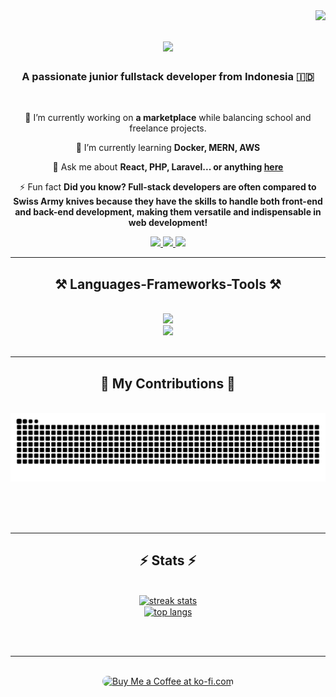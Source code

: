 <img align="right" src="https://visitor-badge.laobi.icu/badge?page_id=romeoaditya.romeoaditya" />

<h1 align="center">
    <img src="https://readme-typing-svg.herokuapp.com/?font=Righteous&size=35&center=true&vCenter=true&width=500&height=70&duration=4000&lines=Hi+There!+👋;+I'm+Romeo+Aditya!;" />
</h1>

<h3 align="center">A passionate junior fullstack developer from Indonesia 🇮🇩 </h3>

<br/>

<div align="center">
 
 🔭 I’m currently working on **a marketplace** while balancing school and freelance projects.
 
 🌱 I’m currently learning **Docker, MERN, AWS**

💬 Ask me about **React, PHP, Laravel... or anything [here](https://github.com/romeoaditya/romeoaditya/issues)**

⚡ Fun fact **Did you know? Full-stack developers are often compared to Swiss Army knives because they have the skills to handle both front-end and back-end development, making them versatile and indispensable in web development!**

 </div>
 
<div align="center"> 
  <a href="mailto:romeoaditya22@gmail.com">
    <img src="https://img.shields.io/badge/Gmail-333333?style=for-the-badge&logo=gmail&logoColor=red" />
  </a>
  <a href="https://www.instagram.com/romeoadity_" target="_blank">
    <img src="https://img.shields.io/badge/Instagram-E4405F?style=for-the-badge&logo=instagram&logoColor=white" target="_blank" />
  </a>
  <a href="https://romeoaditya.vercel.app" target="_blank">
     <img src="https://img.shields.io/badge/Portfolio-FF5722?style=for-the-badge&logo=todoist&logoColor=white" target="_blank" /> <!-- sqlite, safari, google-chrome are other good icon options -->
  </a>
</div>

 <hr/>
 
<h2 align="center">⚒️ Languages-Frameworks-Tools ⚒️</h2>
<br/>
<div align="center">
    <img src="https://skillicons.dev/icons?i=react,bootstrap,html,css,tailwind,vscode,github,figma,git" />
    <br>
    <img src="https://skillicons.dev/icons?i=php,laravel,javascript,express,java,mysql" /><br>
</div>

<br/>
<hr/>

<div align="center">
  <h2>🐍 My Contributions 🐍</h2>
  <br>
  <img alt="snake eating my contributions" src="https://raw.githubusercontent.com/romeoaditya/romeoaditya/output/github-contribution-grid-snake.svg" />
  
  <br/><br/><br/>
</div>

<hr/>

<h2 align="center">⚡ Stats ⚡</h2>
<br>
<!-- <div align=center>
  <img width=390 src="https://github-readme-streak-stats-salesp07.vercel.app/?user=salesp07&count_private=true&theme=react&border_radius=10" alt="streak stats"/>
  <img width=390 src="https://github-readme-stats-salesp07.vercel.app/api?username=salesp07&count_private=true&show_icons=true&theme=react&rank_icon=github&border_radius=10" alt="readme stats" />
  <br/>
  <img width=325 align="center" src="https://github-readme-stats-salesp07.vercel.app/api/top-langs/?username=salesp07&hide=HTML&langs_count=8&layout=compact&theme=react&border_radius=10&size_weight=0.5&count_weight=0.5&exclude_repo=github-readme-stats" alt="top langs" />
</div> -->

<div align="center">
  <a href="#">
    <img width="390" src="https://github-readme-streak-stats-salesp07.vercel.app/?user=salesp07&count_private=true&theme=react&border_radius=10" alt="streak stats" />
  </a>
  <br/>
  <a href="#">
    <img width="325" align="center" src="https://github-readme-stats-salesp07.vercel.app/api/top-langs/?username=salesp07&hide=HTML&langs_count=8&layout=compact&theme=react&border_radius=10&size_weight=0.5&count_weight=0.5&exclude_repo=github-readme-stats" alt="top langs" />
  </a>
</div>


<br/><br/>

<hr/>

<br/>

<div align="center">
<a href='https://saweria.co/romeoaditya' target='_blank'><img height='80' style='border:0px;height:80px;border-radius:15px' src='https://blue.kumparan.com/image/upload/fl_progressive,fl_lossy,c_fill,q_auto:best,w_640/v1634025439/01gvcf9vy7dhk2nkx30j2wr6n5.png' border='0' alt='Buy Me a Coffee at ko-fi.com' /></a>
</div>

<br/>
